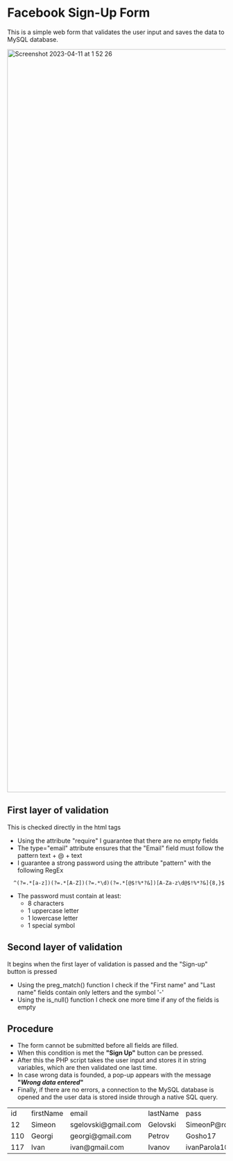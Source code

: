# Facebook Sign-Up Form

This is a simple web form that validates the user input and saves the data to MySQL database.

<img width="1710" alt="Screenshot 2023-04-11 at 1 52 26" src="https://user-images.githubusercontent.com/63150803/231014278-3940c6e6-be30-41d7-9856-8ac629537361.png">

## First layer of validation
This is checked directly in the html tags
* Using the attribute "require" I guarantee that there are no empty fields
* The type="email" attribute ensures that the "Email" field must follow the pattern text + @ + text
* I guarantee a strong password using the attribute "pattern" with the following RegEx 
``` phpregexp
  ^(?=.*[a-z])(?=.*[A-Z])(?=.*\d)(?=.*[@$!%*?&])[A-Za-z\d@$!%*?&]{8,}$
```
*  The password must contain at least:
    * 8 characters
    * 1 uppercase letter
    * 1 lowercase letter
    * 1 special symbol

## Second layer of validation
It begins when the first layer of validation is passed and the "Sign-up" button is pressed
* Using the preg_match() function I check if the "First name" and "Last name" fields contain only letters and the symbol '-'
* Using the is_null() function I check one more time if any of the fields is empty

## Procedure
* The form cannot be submitted before all fields are filled. 
* When this condition is met the **"Sign Up"** button can be pressed. 
* After this the PHP script takes the user input and stores it in string variables, which are then validated one last time. 
* In case wrong data is founded, a pop-up appears with the message **"_Wrong data entered_"**
* Finally, if there are no errors, a connection to the MySQL database is opened and the user data is stored inside through a native SQL query.

<table>
<tr>
<td>id</td>
<td>firstName</td>
<td>email</td>
<td>lastName</td>
<td>pass</td>
<td>month</td>
<td>day</td>
<td>year</td>
<td>sex</td>
</tr>

<tr>
<td >12</td>
<td>Simeon</td>
<td>sgelovski@gmail.com</td>
<td>Gelovski</td>
<td>SimeonP@rola1</td>
<td>3</td>
<td>19</td>
<td>2000</td>
<td>male</td>
</tr>

<tr>
<td>110</td>
<td>Georgi</td>
<td>georgi@gmail.com</td>
<td>Petrov</td>
<td>Gosho17</td>
<td>10</td>
<td>7</td>
<td>2015</td>
<td>male</td>
</tr>

<tr>
<td>117</td>
<td>Ivan</td>
<td>ivan@gmail.com</td>
<td>Ivanov</td>
<td>ivanParola1@</td>
<td>2</td>
<td>5</td>
<td>2006</td>
<td>male</td>
</tr>
</table>
